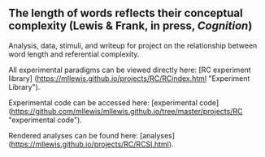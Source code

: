 The length of words reflects their conceptual complexity (Lewis & Frank, in press, _Cognition_)
-----

Analysis, data, stimuli, and writeup for project on the relationship between word length and referential complexity. 

All experimental paradigms can be viewed directly here: [RC experiment library] (https://mllewis.github.io/projects/RC/RCindex.html "Experiment Library"). 

Experimental code can be accessed here: [experimental code] (https://github.com/mllewis/mllewis.github.io/tree/master/projects/RC "experimental code").

Rendered analyses can be found here: [analyses] (https://mllewis.github.io/projects/RC/RCSI.html).

